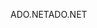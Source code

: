 <span data-ttu-id="63f79-101">ADO.NET</span><span class="sxs-lookup"><span data-stu-id="63f79-101">ADO.NET</span></span>